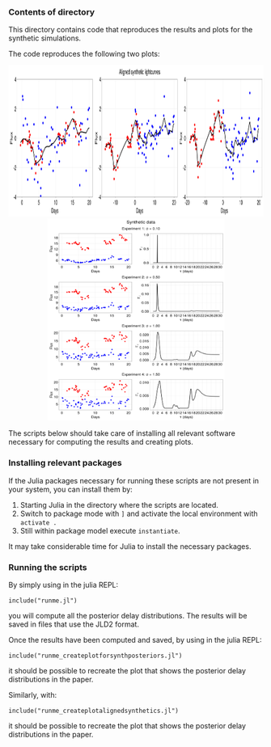 ### Contents of directory

This directory contains code that reproduces the results and plots for the synthetic simulations.

The code reproduces the following two plots:
<p align="center">

<img src="https://github.com/HITS-AIN/GPCCPaper/blob/b2d946d8f6fc5cb27f9af5c0c800a61209c2024d/scripts/Synthetic/synth_aligned_at_three_delays.png"  style="width:1000px;height:300px;">
<img src="https://github.com/HITS-AIN/GPCCPaper/blob/b2d946d8f6fc5cb27f9af5c0c800a61209c2024d/scripts/Synthetic/synth_posteriors.png"  style="width:350px;height:400px;">

</p>

The scripts below should take care of installing all relevant software necessary for computing the results and creating plots.

### Installing relevant packages

If the Julia packages necessary for running these scripts are not present in your system, you can install them by:

1. Starting Julia in the directory where the scripts are located.
2. Switch to package mode with `]` and activate the local environment with `activate .`
3. Still within package model execute ``instantiate``.

It may take considerable time for Julia to install the necessary packages.

### Running the scripts

By simply using in the julia REPL:
```
include("runme.jl")
```
you will compute all the posterior delay distributions. 
The results will be saved in files that use the JLD2 format.


Once the results have been computed and saved, by using in the julia REPL:
```
include("runme_createplotforsynthposteriors.jl")
```
it should be possible to recreate the plot that shows the posterior delay distributions in the paper.


Similarly, with:
```
include("runme_createplotalignedsynthetics.jl")
```
it should be possible to recreate the plot that shows the posterior delay distributions in the paper.


